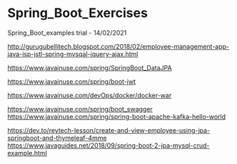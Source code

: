 # Spring_Boot_Exercises
Spring_Boot_examples
trial - 14/02/2021

http://gurugubellitech.blogspot.com/2018/02/employee-management-app-java-jsp-jstl-spring-mysqal-jquery-ajax.html

https://www.javainuse.com/spring/SpringBoot_DataJPA

https://www.javainuse.com/spring/boot-jwt

https://www.javainuse.com/devOps/docker/docker-war

https://www.javainuse.com/spring/boot_swagger
https://www.javainuse.com/spring/spring-boot-apache-kafka-hello-world

https://dev.to/reytech-lesson/create-and-view-employee-using-jpa-springboot-and-thymeleaf-4mme
https://www.javaguides.net/2018/09/spring-boot-2-jpa-mysql-crud-example.html
